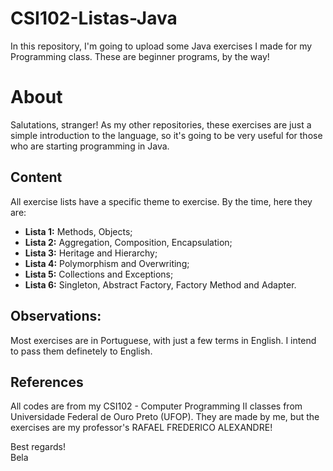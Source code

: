 # CSI102-Listas-Java
In this repository, I'm going to upload some Java exercises I made for my Programming class. These are beginner programs, by the way!

# About
Salutations, stranger!
As my other repositories, these exercises are just a simple introduction to the language, so it's going to be very useful for those who are starting programming in Java.


## Content
All exercise lists have a specific theme to exercise. By the time, here they are:
- **Lista 1:** Methods, Objects;
- **Lista 2:** Aggregation, Composition, Encapsulation;
- **Lista 3:** Heritage and Hierarchy;
- **Lista 4:** Polymorphism and Overwriting;
- **Lista 5:** Collections and Exceptions;
- **Lista 6:** Singleton, Abstract Factory, Factory Method and Adapter.

## Observations:
Most exercises are in Portuguese, with just a few terms in English. I intend to pass them definetely to English.

## References
All codes are from my CSI102 - Computer Programming II classes from Universidade Federal de Ouro Preto (UFOP).
They are made by me, but the exercises are my professor's RAFAEL FREDERICO ALEXANDRE!

Best regards!<br>Bela

